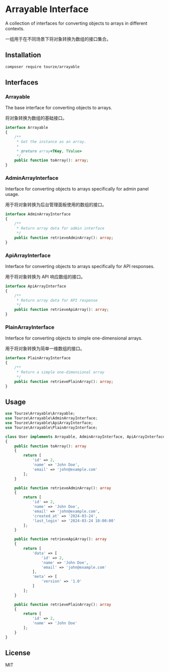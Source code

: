 # Arrayable Interface

A collection of interfaces for converting objects to arrays in different contexts.

一组用于在不同场景下将对象转换为数组的接口集合。

## Installation

```bash
composer require tourze/arrayable
```

## Interfaces

### Arrayable

The base interface for converting objects to arrays.

将对象转换为数组的基础接口。

```php
interface Arrayable
{
    /**
     * Get the instance as an array.
     *
     * @return array<TKey, TValue>
     */
    public function toArray(): array;
}
```

### AdminArrayInterface

Interface for converting objects to arrays specifically for admin panel usage.

用于将对象转换为后台管理面板使用的数组的接口。

```php
interface AdminArrayInterface
{
    /**
     * Return array data for admin interface
     */
    public function retrieveAdminArray(): array;
}
```

### ApiArrayInterface

Interface for converting objects to arrays specifically for API responses.

用于将对象转换为 API 响应数组的接口。

```php
interface ApiArrayInterface
{
    /**
     * Return array data for API response
     */
    public function retrieveApiArray(): array;
}
```

### PlainArrayInterface

Interface for converting objects to simple one-dimensional arrays.

用于将对象转换为简单一维数组的接口。

```php
interface PlainArrayInterface
{
    /**
     * Return a simple one-dimensional array
     */
    public function retrievePlainArray(): array;
}
```

## Usage

```php
use Tourze\Arrayable\Arrayable;
use Tourze\Arrayable\AdminArrayInterface;
use Tourze\Arrayable\ApiArrayInterface;
use Tourze\Arrayable\PlainArrayInterface;

class User implements Arrayable, AdminArrayInterface, ApiArrayInterface, PlainArrayInterface
{
    public function toArray(): array
    {
        return [
            'id' => 2,
            'name' => 'John Doe',
            'email' => 'john@example.com'
        ];
    }

    public function retrieveAdminArray(): array
    {
        return [
            'id' => 2,
            'name' => 'John Doe',
            'email' => 'john@example.com',
            'created_at' => '2024-03-24',
            'last_login' => '2024-03-24 10:00:00'
        ];
    }

    public function retrieveApiArray(): array
    {
        return [
            'data' => [
                'id' => 2,
                'name' => 'John Doe',
                'email' => 'john@example.com'
            ],
            'meta' => [
                'version' => '1.0'
            ]
        ];
    }

    public function retrievePlainArray(): array
    {
        return [
            'id' => 2,
            'name' => 'John Doe'
        ];
    }
}
```

## License

MIT

